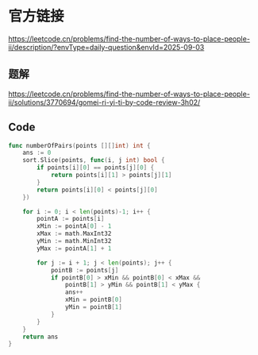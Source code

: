 # 官方链接
https://leetcode.cn/problems/find-the-number-of-ways-to-place-people-ii/description/?envType=daily-question&envId=2025-09-03

## 题解
https://leetcode.cn/problems/find-the-number-of-ways-to-place-people-ii/solutions/3770694/gomei-ri-yi-ti-by-code-review-3h02/

## Code
```go
func numberOfPairs(points [][]int) int {
    ans := 0
    sort.Slice(points, func(i, j int) bool {
        if points[i][0] == points[j][0] {
            return points[i][1] > points[j][1]
        }
        return points[i][0] < points[j][0]
    })

    for i := 0; i < len(points)-1; i++ {
        pointA := points[i]
        xMin := pointA[0] - 1
        xMax := math.MaxInt32
        yMin := math.MinInt32
        yMax := pointA[1] + 1

        for j := i + 1; j < len(points); j++ {
            pointB := points[j]
            if pointB[0] > xMin && pointB[0] < xMax &&
                pointB[1] > yMin && pointB[1] < yMax {
                ans++
                xMin = pointB[0]
                yMin = pointB[1]
            }
        }
    }
    return ans
}
```